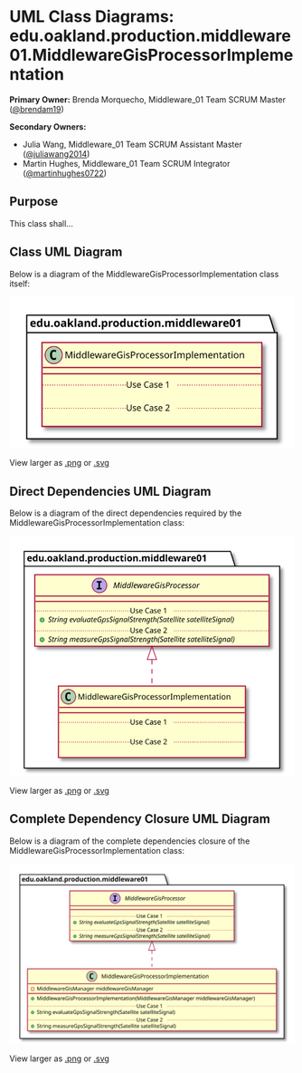 # UML Class Diagrams: edu.oakland.production.middleware01.MiddlewareGisProcessorImplementation

**Primary Owner:** Brenda Morquecho, Middleware_01 Team SCRUM Master ([@brendam19](https://github.com/brendam19/))

**Secondary Owners:**

- Julia Wang, Middleware_01 Team SCRUM Assistant Master ([@juliawang2014](https://github.com/juliawang2014/))
- Martin Hughes, Middleware_01 Team SCRUM Integrator ([@martinhughes0722](https://github.com/martinhughes0722/))

## Purpose

This class shall...

## Class UML Diagram

Below is a diagram of the MiddlewareGisProcessorImplementation class itself:

![MiddlewareGisProcessorImplementation](./MiddlewareGisProcessorImplementation.svg)

View larger as [.png](./MiddlewareGisProcessorImplementation.png) or [.svg](./MiddlewareGisProcessorImplementation.svg)

## Direct Dependencies UML Diagram

Below is a diagram of the direct dependencies required by the MiddlewareGisProcessorImplementation class:

![MiddlewareGisProcessorImplementation Direct Dependencies](./MiddlewareGisProcessorImplementation_DirectDependencies.svg)

View larger as [.png](./MiddlewareGisProcessorImplementation_DirectDependencies.png) or [.svg](./MiddlewareGisProcessorImplementation_DirectDependencies.svg)

## Complete Dependency Closure UML Diagram

Below is a diagram of the complete dependencies closure of the MiddlewareGisProcessorImplementation class:

![MiddlewareGisProcessorImplementation Dependency Closure](./MiddlewareGisProcessorImplementation_Closure.svg)

View larger as [.png](./MiddlewareGisProcessorImplementation_Closure.png) or [.svg](./MiddlewareGisProcessorImplementation_Closure.svg)
